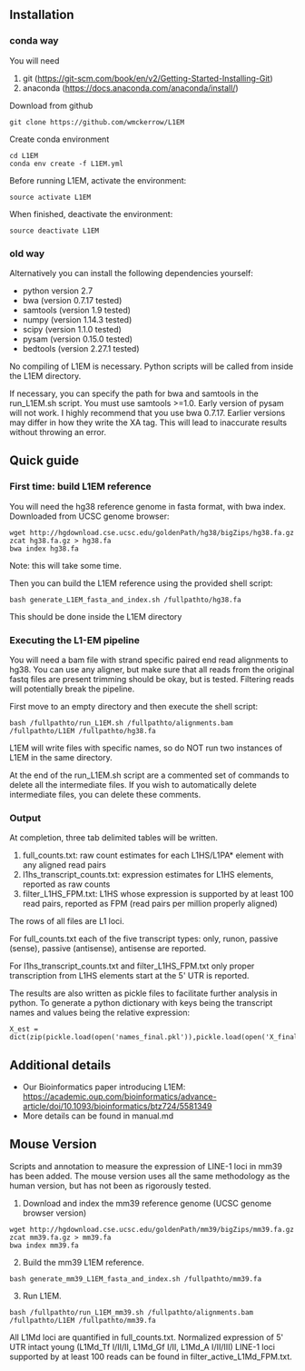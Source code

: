## Installation
### conda way
You will need
1. git (https://git-scm.com/book/en/v2/Getting-Started-Installing-Git)
2. anaconda (https://docs.anaconda.com/anaconda/install/)

Download from github
```
git clone https://github.com/wmckerrow/L1EM
```
Create conda environment
```
cd L1EM
conda env create -f L1EM.yml
```

Before running L1EM, activate the environment:
```
source activate L1EM
```

When finished, deactivate the environment:
```
source deactivate L1EM
```

### old way
Alternatively you can install the following dependencies yourself:
* python version 2.7
* bwa (version 0.7.17 tested)
* samtools (version 1.9 tested)
* numpy (version 1.14.3 tested)
* scipy (version 1.1.0 tested)
* pysam (version 0.15.0 tested)
* bedtools (version 2.27.1 tested)

No compiling of L1EM is necessary. Python scripts will be called from inside the L1EM
directory.

If necessary, you can specify the path for bwa and samtools in the run\_L1EM.sh script.
You must use samtools >=1.0. Early version of pysam will not work. I highly recommend
that you use bwa 0.7.17. Earlier versions may differ in how they write the XA tag. This
will lead to inaccurate results without throwing an error.

## Quick guide
### First time: build L1EM reference
You will need the hg38 reference genome in fasta format, with bwa index.
Downloaded from UCSC genome browser:
```
wget http://hgdownload.cse.ucsc.edu/goldenPath/hg38/bigZips/hg38.fa.gz
zcat hg38.fa.gz > hg38.fa
bwa index hg38.fa
```
Note: this will take some time.

Then you can build the L1EM reference using the provided shell script:
```
bash generate_L1EM_fasta_and_index.sh /fullpathto/hg38.fa
```
This should be done inside the L1EM directory

### Executing the L1-EM pipeline
You will need a bam file with strand specific paired end read alignments to hg38. You can
use any aligner, but make sure that all reads from the original fastq files are present
trimming should be okay, but is tested. Filtering reads will potentially break the pipeline.

First move to an empty directory and then execute the shell script:
```
bash /fullpathto/run_L1EM.sh /fullpathto/alignments.bam /fullpathto/L1EM /fullpathto/hg38.fa
```
L1EM will write files with specific names, so do NOT run two instances of L1EM in the same
directory.

At the end of the run\_L1EM.sh script are a commented set of commands to delete all the
intermediate files. If you wish to automatically delete intermediate files, you can delete
these comments.

### Output
At completion, three tab delimited tables will be written.
1. full\_counts.txt: raw count estimates for each L1HS/L1PA\* element with any aligned read pairs
2. l1hs\_transcript\_counts.txt: expression estimates for L1HS elements, reported as raw counts
3. filter\_L1HS\_FPM.txt: L1HS whose expression is supported by at least 100 read pairs, reported as FPM (read pairs per million properly aligned)

The rows of all files are L1 loci.

For full\_counts.txt each of the five transcript types:
only, runon, passive (sense), passive (antisense), antisense
are reported.

For l1hs\_transcript\_counts.txt and filter\_L1HS\_FPM.txt only proper transcription from L1HS elements start at the
5' UTR is reported.

The results are also written as pickle files to facilitate further analysis in python. To
generate a python dictionary with keys being the transcript names and values being the
relative expression:
```
X_est = dict(zip(pickle.load(open('names_final.pkl')),pickle.load(open('X_final.pkl'))))
```

## Additional details
* Our Bioinformatics paper introducing L1EM: https://academic.oup.com/bioinformatics/advance-article/doi/10.1093/bioinformatics/btz724/5581349
* More details can be found in manual.md

## Mouse Version
Scripts and annotation to measure the expression of LINE-1 loci in mm39 has been added. The mouse version uses all the same methodology as the human version, but has not been as rigorously tested.
1. Download and index the mm39 reference genome (UCSC genome browser version)
```
wget http://hgdownload.cse.ucsc.edu/goldenPath/mm39/bigZips/mm39.fa.gz
zcat mm39.fa.gz > mm39.fa
bwa index mm39.fa
```
2. Build the mm39 L1EM reference.
```
bash generate_mm39_L1EM_fasta_and_index.sh /fullpathto/mm39.fa
```
3. Run L1EM.
```
bash /fullpathto/run_L1EM_mm39.sh /fullpathto/alignments.bam /fullpathto/L1EM /fullpathto/mm39.fa
```
All L1Md loci are quantified in full\_counts.txt. Normalized expression of 5' UTR intact young (L1Md\_Tf I/II/II, L1Md\_Gf I/II, L1Md\_A I/II/III) LINE-1 loci supported by at least 100 reads can be found in filter\_active\_L1Md\_FPM.txt.




